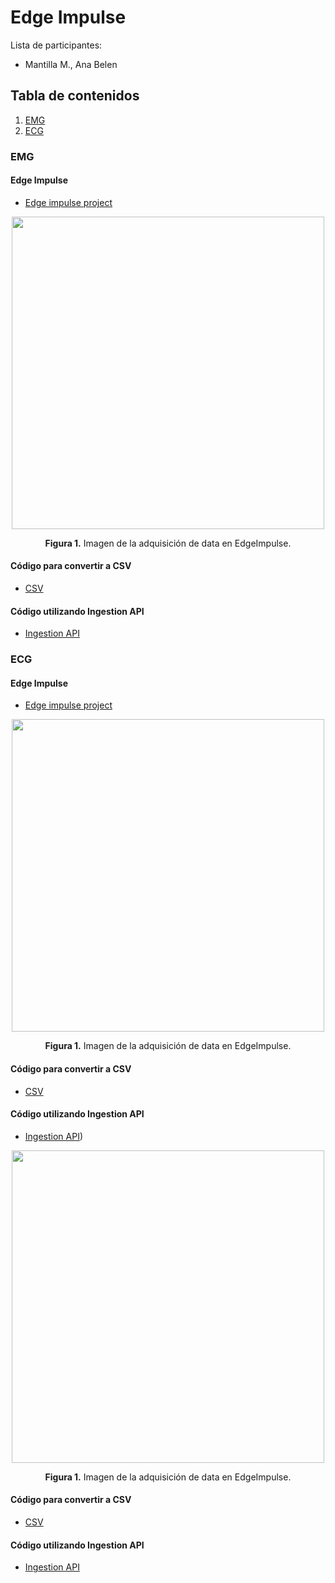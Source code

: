 # Edge Impulse
Lista de participantes:  
- Mantilla M., Ana Belen  

## Tabla de contenidos
1. [EMG](https://github.com/diego-taquiri/ISB-equipo11/blob/main/Documentaci%C3%B3n/Laboratorio%2014/Ana%20Belen%20Mantilla/EdgeImpulse.md#emg)
2. [ECG](https://github.com/diego-taquiri/ISB-equipo11/blob/main/Documentaci%C3%B3n/Laboratorio%2014/Ana%20Belen%20Mantilla/EdgeImpulse.md#ecg)

### EMG
#### Edge Impulse
- [Edge impulse project](https://studio.edgeimpulse.com/public/431171/live)
  
<p align="center">
<img src="https://github.com/diego-taquiri/ISB-equipo11/blob/main/Documentaci%C3%B3n/Laboratorio%2014/Ana%20Belen%20Mantilla/EMG/EdgeImpulse_EMG.png" width="500"><br> 
<p align="center"><b>Figura 1.</b> Imagen de la adquisición de data en EdgeImpulse. <br> 

#### Código para convertir a CSV
- [CSV](https://github.com/diego-taquiri/ISB-equipo11/blob/main/Documentaci%C3%B3n/Laboratorio%2014/Ana%20Belen%20Mantilla/EMG/segmentation_feature_extraction_EMG.ipynb)

#### Código utilizando Ingestion API
- [Ingestion API](https://github.com/diego-taquiri/ISB-equipo11/blob/main/Documentaci%C3%B3n/Laboratorio%2014/Ana%20Belen%20Mantilla/EMG/emg_IngestionAPI.ipynb)

### ECG
#### Edge Impulse
- [Edge impulse project](https://studio.edgeimpulse.com/public/431171/live)
  
<p align="center">
<img src="https://github.com/diego-taquiri/ISB-equipo11/blob/main/Documentaci%C3%B3n/Laboratorio%2014/Ana%20Belen%20Mantilla/EMG/EdgeImpulse_EMG.png" width="500"><br> 
<p align="center"><b>Figura 1.</b> Imagen de la adquisición de data en EdgeImpulse. <br> 

#### Código para convertir a CSV
- [CSV](https://github.com/diego-taquiri/ISB-equipo11/blob/main/Documentaci%C3%B3n/Laboratorio%2014/Ana%20Belen%20Mantilla/EMG/segmentation_feature_extraction_EMG.ipynb)

#### Código utilizando Ingestion API
- [Ingestion API](https://github.com/diego-taquiri/ISB-equipo11/blob/main/Documentaci%C3%B3n/Laboratorio%2014/Ana%20Belen%20Mantilla/EMG/emg_IngestionAPI.ipynb))
  
<p align="center">
<img src="https://github.com/diego-taquiri/ISB-equipo11/blob/main/Documentaci%C3%B3n/Laboratorio%2014/Ana%20Belen%20Mantilla/ECG/EdgeImpulse.png" width="500"><br> 
<p align="center"><b>Figura 1.</b> Imagen de la adquisición de data en EdgeImpulse. <br> 

#### Código para convertir a CSV
- [CSV](https://github.com/diego-taquiri/ISB-equipo11/blob/main/Documentaci%C3%B3n/Laboratorio%2014/Ana%20Belen%20Mantilla/ECG/procesamiento_ecg.ipynb)

#### Código utilizando Ingestion API
- [Ingestion API](https://github.com/diego-taquiri/ISB-equipo11/blob/main/Documentaci%C3%B3n/Laboratorio%2014/Ana%20Belen%20Mantilla/ECG/ecg_IngestionAPI.ipynb)
